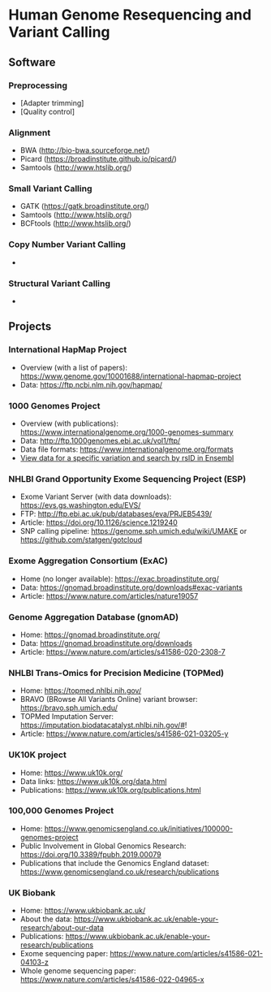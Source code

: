 # Human Genome Resequencing and Variant Calling

## Software
### Preprocessing
- [Adapter trimming]
- [Quality control]

### Alignment
- BWA (http://bio-bwa.sourceforge.net/)
- Picard (https://broadinstitute.github.io/picard/)
- Samtools (http://www.htslib.org/)

### Small Variant Calling
- GATK (https://gatk.broadinstitute.org/)
- Samtools (http://www.htslib.org/)
- BCFtools (http://www.htslib.org/)

### Copy Number Variant Calling
- 

### Structural Variant Calling
- 


## Projects
### International HapMap Project
- Overview (with a list of papers): https://www.genome.gov/10001688/international-hapmap-project
- Data: https://ftp.ncbi.nlm.nih.gov/hapmap/

### 1000 Genomes Project
- Overview (with publications): https://www.internationalgenome.org/1000-genomes-summary
- Data: http://ftp.1000genomes.ebi.ac.uk/vol1/ftp/
- Data file formats: https://www.internationalgenome.org/formats
- [View data for a specific variation and search by rsID in Ensembl](https://www.ensembl.org/Homo_sapiens/Variation/Explore?r=1:230709548-230710548;v=rs699;vdb=variation;vf=94)

### NHLBI Grand Opportunity Exome Sequencing Project (ESP)
- Exome Variant Server (with data downloads): https://evs.gs.washington.edu/EVS/
- FTP: http://ftp.ebi.ac.uk/pub/databases/eva/PRJEB5439/
- Article: https://doi.org/10.1126/science.1219240
- SNP calling pipeline: https://genome.sph.umich.edu/wiki/UMAKE or https://github.com/statgen/gotcloud

### Exome Aggregation Consortium (ExAC)
- Home (no longer available): https://exac.broadinstitute.org/
- Data: https://gnomad.broadinstitute.org/downloads#exac-variants
- Article: https://www.nature.com/articles/nature19057

### Genome Aggregation Database (gnomAD)
- Home: https://gnomad.broadinstitute.org/
- Data: https://gnomad.broadinstitute.org/downloads
- Article: https://www.nature.com/articles/s41586-020-2308-7

### NHLBI Trans-Omics for Precision Medicine (TOPMed)
- Home: https://topmed.nhlbi.nih.gov/
- BRAVO (BRowse All Variants Online) variant browser: https://bravo.sph.umich.edu/
- TOPMed Imputation Server: https://imputation.biodatacatalyst.nhlbi.nih.gov/#!
- Article: https://www.nature.com/articles/s41586-021-03205-y

### UK10K project
- Home: https://www.uk10k.org/
- Data links: https://www.uk10k.org/data.html
- Publications: https://www.uk10k.org/publications.html

### 100,000 Genomes Project
- Home: https://www.genomicsengland.co.uk/initiatives/100000-genomes-project
- Public Involvement in Global Genomics Research: https://doi.org/10.3389/fpubh.2019.00079
- Publications that include the Genomics England dataset: https://www.genomicsengland.co.uk/research/publications

### UK Biobank
- Home: https://www.ukbiobank.ac.uk/
- About the data: https://www.ukbiobank.ac.uk/enable-your-research/about-our-data
- Publications: https://www.ukbiobank.ac.uk/enable-your-research/publications
- Exome sequencing paper: https://www.nature.com/articles/s41586-021-04103-z
- Whole genome sequencing paper: https://www.nature.com/articles/s41586-022-04965-x


